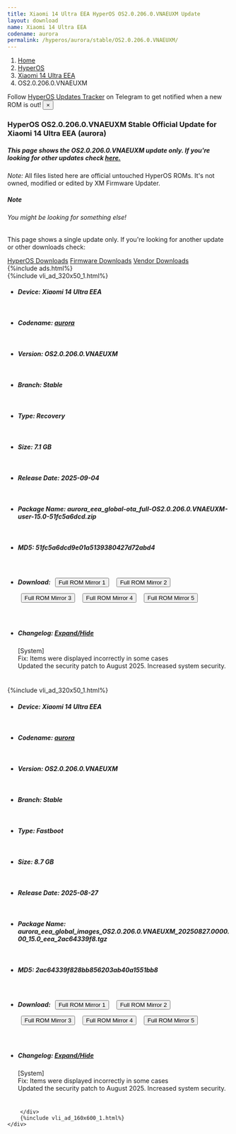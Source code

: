 ```yaml
---
title: Xiaomi 14 Ultra EEA HyperOS OS2.0.206.0.VNAEUXM Update
layout: download
name: Xiaomi 14 Ultra EEA
codename: aurora
permalink: /hyperos/aurora/stable/OS2.0.206.0.VNAEUXM/
---
```

<nav aria-label="breadcrumb">
    <ol class="breadcrumb">
        <li class="breadcrumb-item"><a href="/">Home</a></li>
        <li class="breadcrumb-item"><a href="/hyperos/">HyperOS</a></li>
        <li class="breadcrumb-item"><a href="/hyperos/aurora/">Xiaomi 14 Ultra EEA</a></li>
        <li class="breadcrumb-item active" aria-current="page">OS2.0.206.0.VNAEUXM</li>
    </ol>
</nav>
<div class="alert alert-primary alert-dismissible fade show" role="alert">
    Follow <a href="https://t.me/MIUIUpdatesTracker" class="alert-link">HyperOS Updates Tracker</a> on Telegram to get
    notified when a new ROM is out!
    <button type="button" class="close" data-dismiss="alert" aria-label="Close">
        <span aria-hidden="true">&times;</span>
    </button>
</div>
<div class="col-12 mx-auto">
    <h3 class="title bg-light p-2 rounded">HyperOS OS2.0.206.0.VNAEUXM Stable Official Update for Xiaomi 14 Ultra EEA (aurora)</h3>
    <h5>This page shows the OS2.0.206.0.VNAEUXM update only. If you're looking for other updates check
        <a href="/hyperos/aurora/">here.</a></h5>
    <p><i>Note: </i>All files listed here are official untouched HyperOS ROMs.
        It's not owned, modified or edited by XM Firmware Updater.</p>
    <div class="card">
        <div class="card-body">
            <h5 class="card-title">Note</h5>
            <h6 class="card-subtitle mb-2 text-muted">You might be looking for something else!</h6>
            <p class="card-text">This page shows a single update only.
                If you're looking for another update or other downloads check:</p>
            <a href="/hyperos/" class="card-link">HyperOS Downloads</a>
            <a href="/firmware/" class="card-link">Firmware Downloads</a>
            <a href="/vendor/" class="card-link">Vendor Downloads</a>
        </div>
    </div>
    {%include ads.html%}
    <div class="row justify-content-center">
        <div class="col-10" id="downloads">
                    <div class="card card-body">
            {%include vli_ad_320x50_1.html%}
            <ul class="list-unstyled">
                <li style="padding-bottom: 10px;">
                    <h5><b>Device: </b>Xiaomi 14 Ultra EEA</h5>
                </li>
                <li style="padding-bottom: 10px;">
                    <h5><b>Codename: </b> <a href="/hyperos/aurora/" target="_blank">aurora</a> </h5>
                </li>
                <li style="padding-bottom: 10px;">
                    <h5><b>Version: </b>OS2.0.206.0.VNAEUXM</h5>
                </li>
                <li style="padding-bottom: 10px;">
                    <h5><b>Branch: </b>Stable</h5>
                </li>
                <li style="padding-bottom: 10px;">
                    <h5><b>Type: </b>Recovery</h5>
                </li>
                <li style="padding-bottom: 10px;">
                    <h5><b>Size: </b>7.1 GB</h5>
                </li>
                <li style="padding-bottom: 10px;">
                    <h5><b>Release Date: </b>2025-09-04</h5>
                </li>
                <li style="padding-bottom: 10px;">
                    <h5><b>Package Name: </b><span id="filename" class="text-dark">aurora_eea_global-ota_full-OS2.0.206.0.VNAEUXM-user-15.0-51fc5a6dcd.zip</span></h5>
                </li>
                <li style="padding-bottom: 10px;">
                    <h5><b>MD5: </b><span id="md5" class="text-muted">51fc5a6dcd9e01a5139380427d72abd4</span></h5>
                </li>
                <li style="padding-bottom: 10px;">
                    <h5><b>Download: </b> <button type="button" id="download" class="btn btn-primary" style="margin: 7px;" onclick="window.open('https://cdnorg.d.miui.com/OS2.0.206.0.VNAEUXM/aurora_eea_global-ota_full-OS2.0.206.0.VNAEUXM-user-15.0-51fc5a6dcd.zip', '_blank');"><i class="fa fa-download"></i> Full ROM Mirror 1</button> <button type="button" id="download" class="btn btn-primary" style="margin: 7px;" onclick="window.open('https://bkt-sgp-miui-ota-update-alisgp.oss-ap-southeast-1.aliyuncs.com/OS2.0.206.0.VNAEUXM/aurora_eea_global-ota_full-OS2.0.206.0.VNAEUXM-user-15.0-51fc5a6dcd.zip', '_blank');"><i class="fa fa-download"></i> Full ROM Mirror 2</button> <button type="button" id="download" class="btn btn-primary" style="margin: 7px;" onclick="window.open('https://bn.d.miui.com/OS2.0.206.0.VNAEUXM/aurora_eea_global-ota_full-OS2.0.206.0.VNAEUXM-user-15.0-51fc5a6dcd.zip', '_blank');"><i class="fa fa-download"></i> Full ROM Mirror 3</button> <button type="button" id="download" class="btn btn-primary" style="margin: 7px;" onclick="window.open('https://bigota.d.miui.com/OS2.0.206.0.VNAEUXM/aurora_eea_global-ota_full-OS2.0.206.0.VNAEUXM-user-15.0-51fc5a6dcd.zip', '_blank');"><i class="fa fa-download"></i> Full ROM Mirror 4</button> <button type="button" id="download" class="btn btn-primary" style="margin: 7px;" onclick="window.open('https://hugeota.d.miui.com/OS2.0.206.0.VNAEUXM/aurora_eea_global-ota_full-OS2.0.206.0.VNAEUXM-user-15.0-51fc5a6dcd.zip', '_blank');"><i class="fa fa-download"></i> Full ROM Mirror 5</button></h5>
                </li>
                <li style="padding-bottom: 10px;">
                    <h5><b>Changelog: </b><a href="#aurora_1_changelog" data-toggle="collapse" role="button"
                            aria-expanded="false" aria-controls="aurora_1_changelog"> <i class="fa fa-arrow-down"
                                aria-hidden="true"></i> Expand/Hide</a></h5>
                    <div class="collapse" id="aurora_1_changelog">
                        <p id="changelog_text">[System]<br>Fix: Items were displayed incorrectly in some cases<br>Updated the security patch to August 2025. Increased system security.</p>
                    </div>
                </li>
            </ul>
        </div>
        <div class="card card-body">
            {%include vli_ad_320x50_1.html%}
            <ul class="list-unstyled">
                <li style="padding-bottom: 10px;">
                    <h5><b>Device: </b>Xiaomi 14 Ultra EEA</h5>
                </li>
                <li style="padding-bottom: 10px;">
                    <h5><b>Codename: </b> <a href="/hyperos/aurora/" target="_blank">aurora</a> </h5>
                </li>
                <li style="padding-bottom: 10px;">
                    <h5><b>Version: </b>OS2.0.206.0.VNAEUXM</h5>
                </li>
                <li style="padding-bottom: 10px;">
                    <h5><b>Branch: </b>Stable</h5>
                </li>
                <li style="padding-bottom: 10px;">
                    <h5><b>Type: </b>Fastboot</h5>
                </li>
                <li style="padding-bottom: 10px;">
                    <h5><b>Size: </b>8.7 GB</h5>
                </li>
                <li style="padding-bottom: 10px;">
                    <h5><b>Release Date: </b>2025-08-27</h5>
                </li>
                <li style="padding-bottom: 10px;">
                    <h5><b>Package Name: </b><span id="filename" class="text-dark">aurora_eea_global_images_OS2.0.206.0.VNAEUXM_20250827.0000.00_15.0_eea_2ac64339f8.tgz</span></h5>
                </li>
                <li style="padding-bottom: 10px;">
                    <h5><b>MD5: </b><span id="md5" class="text-muted">2ac64339f828bb856203ab40a1551bb8</span></h5>
                </li>
                <li style="padding-bottom: 10px;">
                    <h5><b>Download: </b> <button type="button" id="download" class="btn btn-primary" style="margin: 7px;" onclick="window.open('https://cdnorg.d.miui.com/OS2.0.206.0.VNAEUXM/aurora_eea_global_images_OS2.0.206.0.VNAEUXM_20250827.0000.00_15.0_eea_2ac64339f8.tgz', '_blank');"><i class="fa fa-download"></i> Full ROM Mirror 1</button> <button type="button" id="download" class="btn btn-primary" style="margin: 7px;" onclick="window.open('https://bkt-sgp-miui-ota-update-alisgp.oss-ap-southeast-1.aliyuncs.com/OS2.0.206.0.VNAEUXM/aurora_eea_global_images_OS2.0.206.0.VNAEUXM_20250827.0000.00_15.0_eea_2ac64339f8.tgz', '_blank');"><i class="fa fa-download"></i> Full ROM Mirror 2</button> <button type="button" id="download" class="btn btn-primary" style="margin: 7px;" onclick="window.open('https://bn.d.miui.com/OS2.0.206.0.VNAEUXM/aurora_eea_global_images_OS2.0.206.0.VNAEUXM_20250827.0000.00_15.0_eea_2ac64339f8.tgz', '_blank');"><i class="fa fa-download"></i> Full ROM Mirror 3</button> <button type="button" id="download" class="btn btn-primary" style="margin: 7px;" onclick="window.open('https://bigota.d.miui.com/OS2.0.206.0.VNAEUXM/aurora_eea_global_images_OS2.0.206.0.VNAEUXM_20250827.0000.00_15.0_eea_2ac64339f8.tgz', '_blank');"><i class="fa fa-download"></i> Full ROM Mirror 4</button> <button type="button" id="download" class="btn btn-primary" style="margin: 7px;" onclick="window.open('https://hugeota.d.miui.com/OS2.0.206.0.VNAEUXM/aurora_eea_global_images_OS2.0.206.0.VNAEUXM_20250827.0000.00_15.0_eea_2ac64339f8.tgz', '_blank');"><i class="fa fa-download"></i> Full ROM Mirror 5</button></h5>
                </li>
                <li style="padding-bottom: 10px;">
                    <h5><b>Changelog: </b><a href="#aurora_2_changelog" data-toggle="collapse" role="button"
                            aria-expanded="false" aria-controls="aurora_2_changelog"> <i class="fa fa-arrow-down"
                                aria-hidden="true"></i> Expand/Hide</a></h5>
                    <div class="collapse" id="aurora_2_changelog">
                        <p id="changelog_text">[System]<br>Fix: Items were displayed incorrectly in some cases<br>Updated the security patch to August 2025. Increased system security.</p>
                    </div>
                </li>
            </ul>
        </div>

        </div>
        {%include vli_ad_160x600_1.html%}
    </div>
</div>
